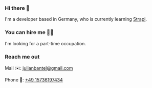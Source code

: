 ### Hi there 👋
I'm a developer based in Germany, who is currently learning [Strapi](https://strapi.io/).

### You can hire me 👨‍💻
I'm looking for a part-time occupation. 

### Reach me out
Mail ✉️: [julianbantel@gmail.com](mailto:julianbantel@gmail.com)

Phone 📱: [+49 15736197434](tel:+4915736197434)

<!--
**Buntelrus/Buntelrus** is a ✨ _special_ ✨ repository because its `README.md` (this file) appears on your GitHub profile.

Here are some ideas to get you started:

- 🔭 I’m currently working on ...
- 🌱 I’m currently learning ...
- 👯 I’m looking to collaborate on ...
- 🤔 I’m looking for help with ...
- 💬 Ask me about ...
- 📫 How to reach me: ...
- 😄 Pronouns: ...
- ⚡ Fun fact: ...
-->
